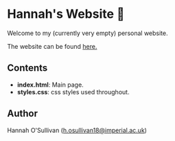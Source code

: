 # Hannah's Website :herb:

Welcome to my (currently very empty) personal website.

The website can be found [here.](https://hjosullivan.github.io)

## Contents

- **index.html**: Main page.
- **styles.css**: css styles used throughout.

## Author
Hannah O'Sullivan (h.osullivan18@imperial.ac.uk)
